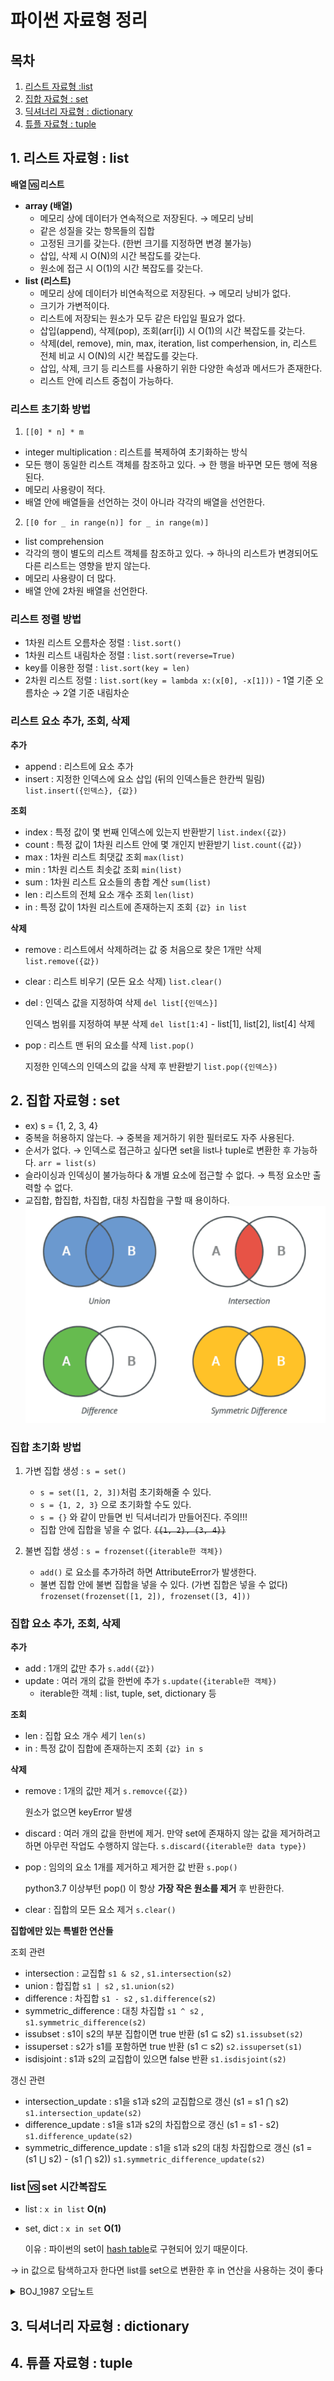 # 파이썬 자료형 정리
## 목차
1. [리스트 자료형 :list](#1-리스트-자료형--list)
2. [집합 자료형 : set](#2-집합-자료형--set)
3. [딕셔너리 자료형 : dictionary](#3-딕셔너리-자료형--dictionary)
4. [튜플 자료형 : tuple](#4-튜플-자료형--tuple)

## 1. 리스트 자료형 : list
**배열 🆚 리스트** 
- **array (배열)**
  - 메모리 상에 데이터가 연속적으로 저장된다. → 메모리 낭비
  - 같은 성질을 갖는 항목들의 집합
  - 고정된 크기를 갖는다. (한번 크기를 지정하면 변경 불가능)
  - 삽입, 삭제 시 O(N)의 시간 복잡도를 갖는다.
  - 원소에 접근 시 O(1)의 시간 복잡도를 갖는다.
- **list (리스트)**
  - 메모리 상에 데이터가 비연속적으로 저장된다. → 메모리 낭비가 없다.
  - 크기가 가변적이다.
  - 리스트에 저장되는 원소가 모두 같은 타입일 필요가 없다.
  - 삽입(append), 삭제(pop), 조회(arr[i]) 시 O(1)의 시간 복잡도를 갖는다.
  - 삭제(del, remove), min, max, iteration, list comperhension, in, 리스트 전체 비교 시 O(N)의 시간 복잡도를 갖는다.
  - 삽입, 삭제, 크기 등 리스트를 사용하기 위한 다양한 속성과 메서드가 존재한다.
  - 리스트 안에 리스트 중첩이 가능하다.

### 리스트 초기화 방법
1. `[[0] * n] * m` 
- integer multiplication : 리스트를 복제하여 초기화하는 방식
- 모든 행이 동일한 리스트 객체를 참조하고 있다. → 한 행을 바꾸면 모든 행에 적용된다.
- 메모리 사용량이 적다.
- 배열 안에 배열들을 선언하는 것이 아니라 각각의 배열을 선언한다.

2. `[[0 for _ in range(n)] for _ in range(m)]`
- list comprehension 
- 각각의 행이 별도의 리스트 객체를 참조하고 있다. → 하나의 리스트가 변경되어도 다른 리스트는 영향을 받지 않는다.
- 메모리 사용량이 더 많다.
- 배열 안에 2차원 배열을 선언한다.

### 리스트 정렬 방법
- 1차원 리스트 오름차순 정렬 : `list.sort()`
- 1차원 리스트 내림차순 정렬 : `list.sort(reverse=True)`
- key를 이용한 정렬 : `list.sort(key = len)`
- 2차원 리스트 정렬 : `list.sort(key = lambda x:(x[0], -x[1]))` - 1열 기준 오름차순 → 2열 기준 내림차순 

### 리스트 요소 추가, 조회, 삭제
**추가**
- append : 리스트에 요소 추가
- insert : 지정한 인덱스에 요소 삽입 (뒤의 인덱스들은 한칸씩 밀림) `list.insert({인덱스}, {값})`

**조회**
- index : 특정 값이 몇 번째 인덱스에 있는지 반환받기 `list.index({값})`
- count : 특정 값이 1차원 리스트 안에 몇 개인지 반환받기 `list.count({값})`
- max : 1차원 리스트 최댓값 조회 `max(list)`
- min : 1차원 리스트 최솟값 조회 `min(list)`
- sum : 1차원 리스트 요소들의 총합 계산 `sum(list)`
- len : 리스트의 전체 요소 개수 조회 `len(list)`
- in : 특정 값이 1차원 리스트에 존재하는지 조회 `{값} in list`

**삭제**
- remove : 리스트에서 삭제하려는 값 중 처음으로 찾은 1개만 삭제  `list.remove({값})`
- clear : 리스트 비우기 (모든 요소 삭제)  `list.clear()` 
- del : 인덱스 값을 지정하여 삭제  `del list[{인덱스}]` 

  인덱스 범위를 지정하여 부분 삭제  `del list[1:4]` - list[1], list[2], list[4] 삭제
- pop : 리스트 맨 뒤의 요소를 삭제  `list.pop()`
  
  지정한 인덱스의 인덱스의 값을 삭제 후 반환받기  `list.pop({인덱스})` 
  

## 2. 집합 자료형 : set
- ex) s = {1, 2, 3, 4}
- 중복을 허용하지 않는다. → 중복을 제거하기 위한 필터로도 자주 사용된다.
- 순서가 없다. → 인덱스로 접근하고 싶다면 set을 list나 tuple로 변환한 후 가능하다. `arr = list(s)`
- 슬라이싱과 인덱싱이 불가능하다 & 개별 요소에 접근할 수 없다. → 특정 요소만 출력할 수 없다.
- 교집합, 합집합, 차집합, 대칭 차집합을 구할 때 용이하다.
    ![](image/set_calculation.png)
    

### 집합 초기화 방법
1. 가변 집합 생성 : `s = set()`
   - `s = set([1, 2, 3])`처럼 초기화해줄 수 있다.
   - `s = {1, 2, 3}` 으로 초기화할 수도 있다.
   - `s = {}` 와 같이 만들면 빈 딕셔너리가 만들어진다. 주의!!!
   - 집합 안에 집합을 넣을 수 없다. ~~`{{1, 2}, {3, 4}}`~~

2. 불변 집합 생성 : `s = frozenset({iterable한 객체})`
   - `add()` 로 요소를 추가하려 하면 AttributeError가 발생한다.
   - 불변 집합 안에 불변 집합을 넣을 수 있다. (가변 집합은 넣을 수 없다) `frozenset(frozenset([1, 2]), frozenset([3, 4]))`

### 집합 요소 추가, 조회, 삭제
**추가**
- add : 1개의 값만 추가 `s.add({값})`
- update : 여러 개의 값을 한번에 추가 `s.update({iterable한 객체})`
  - iterable한 객체 : list, tuple, set, dictionary 등

**조회**
- len : 집합 요소 개수 세기 `len(s)`
- in : 특정 값이 집합에 존재하는지 조회 `{값} in s`

**삭제**
- remove : 1개의 값만 제거 `s.removce({값})`

  원소가 없으면 keyError 발생
- discard : 여러 개의 값을 한번에 제거. 만약 set에 존재하지 않는 값을 제거하려고 하면 아무런 작업도 수행하지 않는다. `s.discard({iterable한 data type})`
- pop : 임의의 요소 1개를 제거하고 제거한 값 반환 `s.pop()`
  
  python3.7 이상부턴 pop() 이 항상 **가장 작은 원소를 제거** 후 반환한다.
- clear : 집합의 모든 요소 제거 `s.clear()`

**집합에만 있는 특별한 연산들**

조회 관련 
- intersection : 교집합 `s1 & s2` , `s1.intersection(s2)`
- union : 합집합 `s1 | s2` , `s1.union(s2)`
- difference : 차집합 `s1 - s2` , `s1.difference(s2)` 
- symmetric_difference : 대칭 차집합 `s1 ^ s2` , `s1.symmetric_difference(s2)`
- issubset : s1이 s2의 부분 집합이면 true 반환 (s1 ⊆ s2) `s1.issubset(s2)`
- issuperset : s2가 s1를 포함하면 true 반환 (s1 ⊂ s2) `s2.issuperset(s1)`
- isdisjoint : s1과 s2의 교집합이 있으면 false 반환 `s1.isdisjoint(s2)`

갱신 관련
- intersection_update : s1을 s1과 s2의 교집합으로 갱신 (s1 = s1 ⋂ s2) `s1.intersection_update(s2)`
- difference_update : s1을 s1과 s2의 차집합으로 갱신 (s1 = s1 - s2) `s1.difference_update(s2)`
- symmetric_difference_update : s1을 s1과 s2의 대칭 차집합으로 갱신 (s1 = (s1 ⋃ s2) - (s1 ⋂ s2)) `s1.symmetric_difference_update(s2)`

### list 🆚 set 시간복잡도
- list : `x in list`  **O(n)**
- set, dict : `x in set` **O(1)**
   
  이유 : 파이썬의 set이 [hash table](hashtable.md)로 구현되어 있기 때문이다.

→ in 값으로 탐색하고자 한다면 list를 set으로 변환한 후 in 연산을 사용하는 것이 좋다

<details>
<summary>BOJ_1987 오답노트</summary>
<div markdown="1">

### 1. 시간 복잡도를 고려하여 list에서 set으로!

- 참고 : [파이썬 기본 연산자들의 시간복잡도](https://m.blog.naver.com/PostView.nhn?blogId=complusblog&logNo=221204308911&proxyReferer=https:%2F%2Fwww.google.com%2F)

처음에 past를 list 로 선언하였다.
- `dfs()` 내부에서 past에 요소를 추가할 때 `past.append({값})` 연산 수행 → **O(1)**
- `dfs()` 내부에서 재귀 호출 후 요소를 제거할 때 `del past[-1]` 연산 수행 → **O(n)**

시간 초과 발생 후 past의 자료형을 list에서 set 으로 변경
- `dfs()` 내부에서 past에 요소를 추가할 때 `past.add({값})` 연산 수행 → **O(1)**
- `dfs()` 내부에서 재귀 호출 후 요소를 제거할 때 `past.remove({값})` 연산 수행 → **O(1)**

### 2. Python3 가 아닌 PyPy3로 제출
Pypy3는 Python3에 비해 속도가 조금 빠르지만 재귀에 약하다는 특징 때문에 재귀를 사용한 문제에서는 항상 Python3로 제출하였다.

가끔 Pypy3로 제출을 하면 어김없이 메모리 초과가 발생하였는데, 
```python
sys.setrecursion(10**5) //pypy3에서는 정답, python3에서는 recursionError
sys.setrecursion(10**6) //pypy3에서는 메모리초과, python3에서는 정답
```
[몸소 겪었던 Python과 PyPy의 차이(메모리,속도)](https://imksh.com/46) 해당 블로그를 통해 둘의 차이와 정확한 이유를 알 수 있었다. 
</div>
</details>

## 3. 딕셔너리 자료형 : dictionary

## 4. 튜플 자료형 : tuple